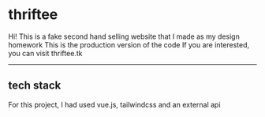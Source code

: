 # thriftee
Hi! This is a fake second hand selling website that I made as my design homework
This is the production version of the code
If you are interested, you can visit thriftee.tk

---
## tech stack
For this project, I had used vue.js, tailwindcss and an external api
